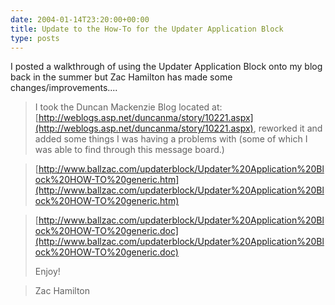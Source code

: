 ```yaml
---
date: 2004-01-14T23:20:00+00:00
title: Update to the How-To for the Updater Application Block
type: posts
---
```

I posted a walkthrough of using the Updater Application Block onto my blog back in the summer but Zac Hamilton has made some changes/improvements....

> I took the Duncan Mackenzie Blog located at: [http://weblogs.asp.net/duncanma/story/10221.aspx](http://weblogs.asp.net/duncanma/story/10221.aspx), reworked it and added some things I was having a problems with (some of which I was able to find through this message board.)

>

> [http://www.ballzac.com/updaterblock/Updater%20Application%20Block%20HOW-TO%20generic.htm](http://www.ballzac.com/updaterblock/Updater%20Application%20Block%20HOW-TO%20generic.htm)

> [http://www.ballzac.com/updaterblock/Updater%20Application%20Block%20HOW-TO%20generic.doc](http://www.ballzac.com/updaterblock/Updater%20Application%20Block%20HOW-TO%20generic.doc)
>
> Enjoy!

>

> Zac Hamilton
